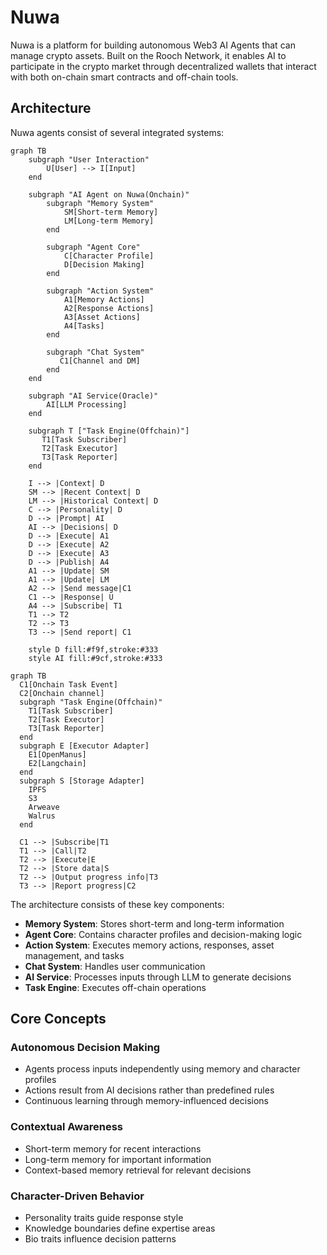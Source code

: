# Nuwa

Nuwa is a platform for building autonomous Web3 AI Agents that can manage crypto assets. Built on the Rooch Network, it enables AI to participate in the crypto market through decentralized wallets that interact with both on-chain smart contracts and off-chain tools.

## Architecture
Nuwa agents consist of several integrated systems:

```mermaid
graph TB
    subgraph "User Interaction"
        U[User] --> I[Input]
    end

    subgraph "AI Agent on Nuwa(Onchain)"
        subgraph "Memory System"
            SM[Short-term Memory]
            LM[Long-term Memory]
        end
        
        subgraph "Agent Core"
            C[Character Profile]
            D[Decision Making]
        end
        
        subgraph "Action System"
            A1[Memory Actions]
            A2[Response Actions]
            A3[Asset Actions]
            A4[Tasks]
        end

        subgraph "Chat System"
           C1[Channel and DM]
        end
    end

    subgraph "AI Service(Oracle)"
        AI[LLM Processing]
    end

    subgraph T ["Task Engine(Offchain)"]
       T1[Task Subscriber]
       T2[Task Executor]
       T3[Task Reporter]
    end

    I --> |Context| D
    SM --> |Recent Context| D
    LM --> |Historical Context| D
    C --> |Personality| D
    D --> |Prompt| AI
    AI --> |Decisions| D
    D --> |Execute| A1
    D --> |Execute| A2
    D --> |Execute| A3
    D --> |Publish| A4
    A1 --> |Update| SM
    A1 --> |Update| LM
    A2 --> |Send message|C1
    C1 --> |Response| U
    A4 --> |Subscribe| T1
    T1 --> T2
    T2 --> T3
    T3 --> |Send report| C1

    style D fill:#f9f,stroke:#333
    style AI fill:#9cf,stroke:#333
```

```mermaid
graph TB
  C1[Onchain Task Event]
  C2[Onchain channel]
  subgraph "Task Engine(Offchain)"
    T1[Task Subscriber]
    T2[Task Executor]
    T3[Task Reporter]
  end
  subgraph E [Executor Adapter]
    E1[OpenManus]
    E2[Langchain]
  end
  subgraph S [Storage Adapter]
    IPFS
    S3
    Arweave
    Walrus
  end

  C1 --> |Subscribe|T1
  T1 --> |Call|T2
  T2 --> |Execute|E
  T2 --> |Store data|S
  T2 --> |Output progress info|T3
  T3 --> |Report progress|C2
```

The architecture consists of these key components:

- **Memory System**: Stores short-term and long-term information
- **Agent Core**: Contains character profiles and decision-making logic
- **Action System**: Executes memory actions, responses, asset management, and tasks
- **Chat System**: Handles user communication
- **AI Service**: Processes inputs through LLM to generate decisions
- **Task Engine**: Executes off-chain operations

## Core Concepts

### Autonomous Decision Making
- Agents process inputs independently using memory and character profiles
- Actions result from AI decisions rather than predefined rules
- Continuous learning through memory-influenced decisions

### Contextual Awareness
- Short-term memory for recent interactions
- Long-term memory for important information
- Context-based memory retrieval for relevant decisions

### Character-Driven Behavior
- Personality traits guide response style
- Knowledge boundaries define expertise areas
- Bio traits influence decision patterns
